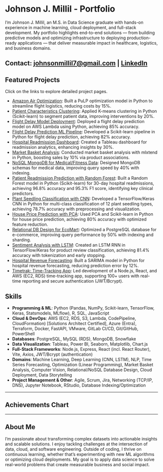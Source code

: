 # Johnson J. Millil - Portfolio

I’m Johnson J. Millil, an M.S. in Data Science graduate with hands-on experience in machine learning, cloud deployment, and full-stack development. My portfolio highlights end-to-end solutions — from building predictive models and optimizing infrastructure to deploying production-ready applications — that deliver measurable impact in healthcare, logistics, and business domains.

## Contact: johnsonmillil7@gmail.com | [LinkedIn](https://www.linkedin.com/in/johnson-millil-28ba60245/)

## Featured Projects 

Click on the links to explore detailed project pages.

- [Amazon Air Optimization](/_projects/amazon-air.md): Built a PuLP optimization model in Python to streamline flight logistics, reducing costs by 15%.
- [Patient Characteristics Clustering](/_projects/patient_clustering.md): Applied K-means clustering in Python (Scikit-learn) to segment patient data, improving interventions by 20%.
- [Flight Delay Model Deployment](/_projects/flight_delay_ml-deployment.md): Deployed a flight delay prediction model on AWS Lambda using Python, achieving 85% accuracy.
- [Flight Delay Prediction ML Pipeline](/_projects/flight-delay-pipeline.md): Developed a Scikit-learn pipeline in Python for flight delay prediction, achieving 82% accuracy.
- [Hospital Readmission Dashboard](/_projects/hospital_dashboard.md): Created a Tableau dashboard for readmission analytics, enhancing insights by 30%.
- [Market Basket Analysis](/_projects/market-basket-analysis.md): Conducted market basket analysis with mlxtend in Python, boosting sales by 10% via product associations.
- [NoSQL MongoDB for Medical/Fitness Data](/_projects/medical-nosql.md): Designed MongoDB schemas for medical data, improving query speed by 40% with indexing.
- [Patient Readmission Prediction with Random Forest](/_projects/patient-readmission-random-forest.md): Built a Random Forest model in Python (Scikit-learn) for 30-day hospital readmissions, achieving 96.8% accuracy and 95.3% F1 score, identifying key clinical predictors.  
- [Plant Seedling Classification with CNN](/_projects/plant-seeding-classification-with-cnn.md): Developed a TensorFlow/Keras CNN in Python for multi-class classification of 12 plant seedling types, achieving 78.7% accuracy with preprocessing and visualization.  
- [House Price Prediction with PCA](/_projects/pca-linear-regression.md): Used PCA and Scikit-learn in Python for house price prediction, achieving 80% accuracy with optimized feature reduction. 
- [Relational DB Design for EcoMart](/_projects/ecomart-db.md): Optimized a PostgreSQL database for e-commerce, improving query performance by 50% with indexing and sharding.  
- [Sentiment Analysis with LSTM](/_projects/sentiment-analysis-with-LSTM-neural-networks.md): Created an LSTM RNN in TensorFlow/Keras for product review classification, achieving 81.4% accuracy with tokenization and early stopping.  
- [Hospital Revenue Forecasting](/_projects/time-series-forecasting.md): Built a SARIMA model in Python for hospital revenue forecasting, reducing prediction error by 12%.  
- [Timetrak: Time-Tracking App](/_projects/timetrak.md): Led development of a Node.js, React, and AWS (EC2, RDS) time-tracking app, supporting 100+ users with real-time reporting and secure authentication (JWT/Bcrypt).  

## Skills
- **Programming & ML**: Python (Pandas, NumPy, Scikit-learn, TensorFlow, Keras, Statsmodels, MLflow), R, SQL, JavaScript
- **Cloud & DevOps**: AWS (EC2, RDS, S3, Lambda, CodePipeline, CloudFormation) [Solutions Architect Certified], Azure (Entra), Terraform, Docker, FastAPI, VMware, GitLab CI/CD, Git/GitHub, PowerShell
- **Databases**: PostgreSQL, MySQL (RDS), MongoDB, Snowflake
- **Data Visualization**: Tableau, Power BI, Seaborn, Matplotlib, Chart.js
- **Full-Stack Frameworks**: Node.js, Express, React (incl. React Router), Vite, Axios, JWT/Bcrypt (authentication)
- **Domains**: Machine Learning, Deep Learning (CNN, LSTM), NLP, Time Series Forecasting, Optimization (Linear Programming), Market Basket Analysis, Computer Vision, Relational/NoSQL Database Design, Cloud Deployment, Data Storytelling
- **Project Management & Other**: Agile, Scrum, Jira, Networking (TCP/IP, DNS), Jupyter Notebook, RStudio, Database Indexing/Optimization

---

## Achievements Chart

<div>
  <canvas id="achievementsChart" style="max-height: 400px;"></canvas>
</div>

<script src="https://cdn.jsdelivr.net/npm/chart.js"></script>
<script>
  const ctx = document.getElementById('achievementsChart').getContext('2d');
  new Chart(ctx, {
    type: 'bar',
    data: {
      labels: ['Patient Readmission', 'Plant Seedling Classification', 'Sentiment Analysis', 'Database Performance', 'Cost Reduction', 'Stakeholder Insights'],
      datasets: [{
        label: 'Achievement (%)',
        data: [96.8, 78.7, 81.4, 50, 15, 30],
        backgroundColor: ['#36A2EB', '#FF6384', '#4BC0C0', '#FFCE56', '#9966FF', '#C9CBCF'],
        borderColor: ['#2A8ABF', '#D94F70', '#3A9C9C', '#D4A017', '#7A52CC', '#A8A9AD'],
        borderWidth: 1
      }]
    },
    options: {
      scales: {
        y: { beginAtZero: true, title: { display: true, text: 'Percentage (%)' } },
        x: { title: { display: true, text: 'Achievement' } }
      },
      plugins: {
        legend: { display: false },
        title: { display: true, text: 'Data Science Project Achievements' }
      }
    }
  });
</script>

---

## About Me
I’m passionate about transforming complex datasets into actionable insights and scalable solutions. I enjoy tackling challenges at the intersection of data, cloud, and software engineering. Outside of coding, I thrive on continuous learning, whether that’s experimenting with new ML algorithms or optimizing cloud deployments. My goal is to apply data science to solve real-world problems that create measurable business and social impact.
